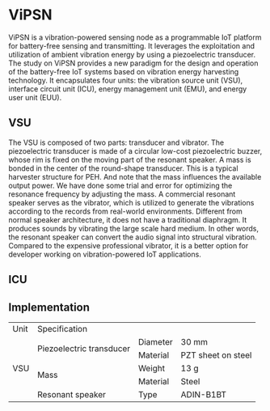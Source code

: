 # ViPSN
ViPSN is a vibration-powered sensing node as a programmable IoT platform for battery-free sensing and transmitting. It leverages the exploitation and utilization of ambient vibration energy by using a piezoelectric transducer. The study on ViPSN provides a new paradigm for the design and operation of the battery-free IoT systems based on vibration energy harvesting technology.
It encapsulates four units: the vibration source unit (VSU), interface circuit unit (ICU), energy management unit (EMU), and energy user unit (EUU). 

## VSU
The VSU is composed of two parts: transducer and vibrator.
The piezoelectric transducer is made of a circular low-cost piezoelectric buzzer, whose rim is fixed on the moving part of the resonant speaker.
A mass is bonded in the center of the round-shape transducer. 
This is a typical harvester structure for PEH.
And note that the mass influences the available output power. 
We have done some trial and error for optimizing the resonance frequency by adjusting the mass.
A commercial resonant speaker serves as the vibrator, which is utilized to generate the vibrations according to the records from real-world environments.
Different from normal speaker architecture, it does not have a traditional diaphragm.
It produces sounds by vibrating the large scale hard medium. 
In other words, the resonant speaker can convert the audio signal into structural vibration.
Compared to the expensive professional vibrator, it is a better option for developer working on vibration-powered IoT applications.

## ICU



## Implementation

<table>
    <tr>
        <td>Unit</td> 
        <td colspan="3">Specification</td> 
   </tr>
   <tr>
     <td rowspan="5">VSU</td>
     <td rowspan="2">Piezoelectric transducer</td>
     <td>Diameter</td>
     <td>30 mm</td>
  </tr>    
  <tr>
  		<td>Material</td>
    	<td>PZT sheet on steel</td>
  </tr>
  <tr>
  		<td rowspan="2">Mass</td>
    	<td>Weight</td>
	    <td>13 g</td>
  </tr>
	<tr>
    	<td>Material</td>
	    <td>Steel</td>
  </tr>
  <tr>
		<td>Resonant speaker</td>
    <td>Type</td>
    <td>ADIN-B1BT</td>
  </tr>  
  </table>




